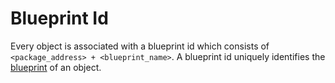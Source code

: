 # Blueprint Id

Every object is associated with a blueprint id which consists of
`<package_address> + <blueprint_name>`. A blueprint id uniquely identifies the
[blueprint](../blueprint/README.md) of an object.
